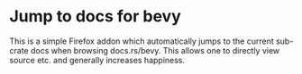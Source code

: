 # Jump to docs for bevy

This is a simple Firefox addon which automatically jumps to the current sub-crate docs when browsing docs.rs/bevy. This allows one to directly view source etc. and generally increases happiness.
